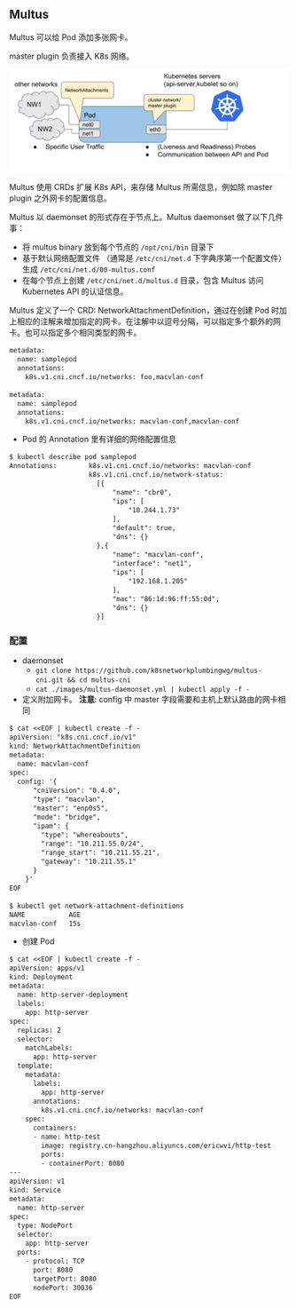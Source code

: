 ## Multus
Multus 可以给 Pod 添加多张网卡。

master plugin 负责接入 K8s 网络。

![](Pics/multus-pod-image.svg)

Multus 使用 CRDs 扩展 K8s API，来存储 Multus 所需信息，例如除 master plugin 之外网卡的配置信息。

Multus 以 daemonset 的形式存在于节点上。Multus daemonset 做了以下几件事：
- 将 multus binary 放到每个节点的 `/opt/cni/bin` 目录下
- 基于默认网络配置文件 （通常是 `/etc/cni/net.d` 下字典序第一个配置文件） 生成 `/etc/cni/net.d/00-multus.conf`
- 在每个节点上创建 `/etc/cni/net.d/multus.d` 目录，包含 Multus 访问 Kubernetes API 的认证信息。

Multus 定义了一个 CRD: NetworkAttachmentDefinition，通过在创建 Pod 时加上相应的注解来增加指定的网卡。在注解中以逗号分隔，可以指定多个额外的网卡。也可以指定多个相同类型的网卡。
```
metadata:
  name: samplepod
  annotations:
    k8s.v1.cni.cncf.io/networks: foo,macvlan-conf

metadata:
  name: samplepod
  annotations:
    k8s.v1.cni.cncf.io/networks: macvlan-conf,macvlan-conf
```

- Pod 的 Annotation 里有详细的网络配置信息
```
$ kubectl describe pod samplepod
Annotations:        k8s.v1.cni.cncf.io/networks: macvlan-conf
                    k8s.v1.cni.cncf.io/network-status:
                      [{
                          "name": "cbr0",
                          "ips": [
                              "10.244.1.73"
                          ],
                          "default": true,
                          "dns": {}
                      },{
                          "name": "macvlan-conf",
                          "interface": "net1",
                          "ips": [
                              "192.168.1.205"
                          ],
                          "mac": "86:1d:96:ff:55:0d",
                          "dns": {}
                      }]

```


### 配置
- daemonset 
  - `git clone https://github.com/k8snetworkplumbingwg/multus-cni.git && cd multus-cni`
  - `cat ./images/multus-daemonset.yml | kubectl apply -f -`
- 定义附加网卡。 **注意**: config 中 master 字段需要和主机上默认路由的网卡相同
```
$ cat <<EOF | kubectl create -f -
apiVersion: "k8s.cni.cncf.io/v1"
kind: NetworkAttachmentDefinition
metadata:
  name: macvlan-conf
spec:
  config: '{
      "cniVersion": "0.4.0",
      "type": "macvlan",
      "master": "enp0s5",
      "mode": "bridge",
      "ipam": {
        "type": "whereabouts",
        "range": "10.211.55.0/24",
        "range_start": "10.211.55.21",
        "gateway": "10.211.55.1"
      }
    }'
EOF

$ kubectl get network-attachment-definitions
NAME           AGE
macvlan-conf   15s
```
- 创建 Pod

```
$ cat <<EOF | kubectl create -f -
apiVersion: apps/v1
kind: Deployment
metadata:
  name: http-server-deployment
  labels:
    app: http-server
spec:
  replicas: 2
  selector:
    matchLabels:
      app: http-server
  template:
    metadata:
      labels:
        app: http-server
      annotations:
        k8s.v1.cni.cncf.io/networks: macvlan-conf
    spec:
      containers:
      - name: http-test
        image: registry.cn-hangzhou.aliyuncs.com/ericwvi/http-test
        ports:
        - containerPort: 8080
---
apiVersion: v1
kind: Service
metadata:
  name: http-server
spec:
  type: NodePort
  selector:
    app: http-server
  ports:
    - protocol: TCP
      port: 8080
      targetPort: 8080
      nodePort: 30036
EOF
```